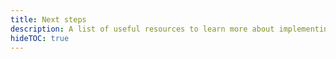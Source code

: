```yaml
---
title: Next steps
description: A list of useful resources to learn more about implementing navigation and UI in your app.
hideTOC: true
---
```


